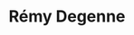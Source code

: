 ---
title: Rémy Degenne
role: INRIA researcher
avatar_filename: avatar.jpg
bio: ""
interests: ""
social:
  - icon: browser
    icon_pack: fas
    link: https://remydegenne.github.io/
  - icon: google-scholar
    icon_pack: fas
    link: https://scholar.google.com/citations?user=H-uIBOwAAAAJ
organizations:
  - name: Scool (Inria)
    url: https://team.inria.fr/scool/
  - name: CRIStAL (CNRS)
    url: https://www.cristal.univ-lille.fr/
  - name: Univ. Lille
    url: https://www.univ-lille.fr/
education: ""
email: ""
superuser: false
highlight_name: false
---